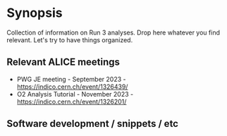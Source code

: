 # Synopsis

Collection of information on Run 3 analyses. Drop here whatever you find relevant. Let's try to have things organized.

## Relevant ALICE meetings

- PWG JE meeting - September 2023 - <https://indico.cern.ch/event/1326439/>
- O2 Analysis Tutorial - November 2023 - <https://indico.cern.ch/event/1326201/>

## Software development / snippets / etc

